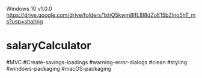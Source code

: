 Windows 10 v1.0.0
https://drive.google.com/drive/folders/1xtjQ5kwm8lfL8l8dZoE15bZlno5hT_ms?usp=sharing

# salaryCalculator
#MVC
#Create-savings-loadings
#warning-error-dialogs
#clean
#styling
#windows-packaging
#macOS-packaging